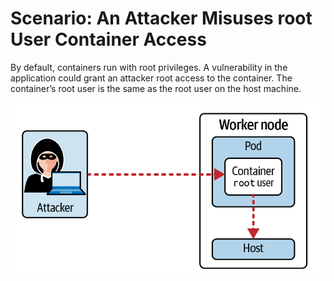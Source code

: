 # Scenario: An Attacker Misuses root User Container Access 

By default, containers run with root privileges. A vulnerability in the application could grant an attacker root access to the container. The container’s root user is the same as the root user on the host machine. 

![attack_scenario_1](image.png)